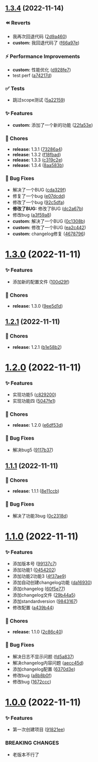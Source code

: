 ## [1.3.4](https://github.com/liangce20171013/commitlogtest/compare/v1.3.0...v1.3.4) (2022-11-14)


### ⏪ Reverts

* 我再次回退代码 ([2d9a460](https://github.com/liangce20171013/commitlogtest/commit/2d9a460))
* **custom:** 我回退代码了 ([f66a97e](https://github.com/liangce20171013/commitlogtest/commit/f66a97e))


### ⚡ Performance Improvements

* **custom:** 性能优化 ([d928fe7](https://github.com/liangce20171013/commitlogtest/commit/d928fe7))
* test perf ([a74217d](https://github.com/liangce20171013/commitlogtest/commit/a74217d))


### ✅ Tests

* 跳过scope测试 ([5a22159](https://github.com/liangce20171013/commitlogtest/commit/5a22159))


### ✨ Features

* **custom:** 添加了一个新的功能 ([22fa53e](https://github.com/liangce20171013/commitlogtest/commit/22fa53e))


### 🎫 Chores

* **release:** 1.3.1 ([73286a4](https://github.com/liangce20171013/commitlogtest/commit/73286a4))
* **release:** 1.3.2 ([f18fbad](https://github.com/liangce20171013/commitlogtest/commit/f18fbad))
* **release:** 1.3.3 ([c319c2e](https://github.com/liangce20171013/commitlogtest/commit/c319c2e))
* **release:** 1.3.4 ([8aa583b](https://github.com/liangce20171013/commitlogtest/commit/8aa583b))


### 🐛 Bug Fixes

* 解决了一个BUG ([cda329f](https://github.com/liangce20171013/commitlogtest/commit/cda329f))
* 修复了一个bug ([e07dcdd](https://github.com/liangce20171013/commitlogtest/commit/e07dcdd))
* 修改了一个bug ([92c5dfa](https://github.com/liangce20171013/commitlogtest/commit/92c5dfa))
* **修改了BUG:** 修改了BUG ([dc2a67b](https://github.com/liangce20171013/commitlogtest/commit/dc2a67b))
* 修改bug ([a3f59a8](https://github.com/liangce20171013/commitlogtest/commit/a3f59a8))
* **custom:** 解决了一个BUG ([0c1308b](https://github.com/liangce20171013/commitlogtest/commit/0c1308b))
* **custom:** 修改了一个BUG ([ea2c442](https://github.com/liangce20171013/commitlogtest/commit/ea2c442))
* **custom:** changelog修复 ([4678796](https://github.com/liangce20171013/commitlogtest/commit/4678796))



# [1.3.0](https://github.com/liangce20171013/commitlogtest/compare/v1.2.1...v1.3.0) (2022-11-11)


### ✨ Features

* 添加新的配置文件 ([100d29f](https://github.com/liangce20171013/commitlogtest/commit/100d29f))


### 🎫 Chores

* **release:** 1.3.0 ([9ee5d1d](https://github.com/liangce20171013/commitlogtest/commit/9ee5d1d))



## [1.2.1](https://github.com/liangce20171013/commitlogtest/compare/v1.2.0...v1.2.1) (2022-11-11)


### 🎫 Chores

* **release:** 1.2.1 ([b1e58b2](https://github.com/liangce20171013/commitlogtest/commit/b1e58b2))



# [1.2.0](https://github.com/liangce20171013/commitlogtest/compare/v1.1.1...v1.2.0) (2022-11-11)


### ✨ Features

* 实现功能5 ([c829200](https://github.com/liangce20171013/commitlogtest/commit/c829200))
* 实现功能四 ([5047fe1](https://github.com/liangce20171013/commitlogtest/commit/5047fe1))


### 🎫 Chores

* **release:** 1.2.0 ([e6df53d](https://github.com/liangce20171013/commitlogtest/commit/e6df53d))


### 🐛 Bug Fixes

* 解决bug5 ([9117b37](https://github.com/liangce20171013/commitlogtest/commit/9117b37))



## [1.1.1](https://github.com/liangce20171013/commitlogtest/compare/v1.1.0...v1.1.1) (2022-11-11)


### 🎫 Chores

* **release:** 1.1.1 ([8e11ccb](https://github.com/liangce20171013/commitlogtest/commit/8e11ccb))


### 🐛 Bug Fixes

* 解决了功能3bug ([0c2318d](https://github.com/liangce20171013/commitlogtest/commit/0c2318d))



# [1.1.0](https://github.com/liangce20171013/commitlogtest/compare/v1.0.0...v1.1.0) (2022-11-11)


### ✨ Features

* 添加版本号 ([99137c7](https://github.com/liangce20171013/commitlogtest/commit/99137c7))
* 添加功能1 ([0454202](https://github.com/liangce20171013/commitlogtest/commit/0454202))
* 添加功能2功能3 ([4f37ae9](https://github.com/liangce20171013/commitlogtest/commit/4f37ae9))
* 添加自动创建changelog功能 ([da16930](https://github.com/liangce20171013/commitlogtest/commit/da16930))
* 添加changelog ([60f5e77](https://github.com/liangce20171013/commitlogtest/commit/60f5e77))
* 添加changelog文件 ([29b44a5](https://github.com/liangce20171013/commitlogtest/commit/29b44a5))
* 添加standardversion ([9843167](https://github.com/liangce20171013/commitlogtest/commit/9843167))
* 修改配置 ([a439b44](https://github.com/liangce20171013/commitlogtest/commit/a439b44))


### 🎫 Chores

* **release:** 1.1.0 ([2c86c40](https://github.com/liangce20171013/commitlogtest/commit/2c86c40))


### 🐛 Bug Fixes

* 解决日志不显示问题 ([fd5a837](https://github.com/liangce20171013/commitlogtest/commit/fd5a837))
* 解决changelog内容问题 ([aecc45d](https://github.com/liangce20171013/commitlogtest/commit/aecc45d))
* 添加changelog配置 ([6370d3e](https://github.com/liangce20171013/commitlogtest/commit/6370d3e))
* 修改bug ([a8b8b0f](https://github.com/liangce20171013/commitlogtest/commit/a8b8b0f))
* 修改bug ([1672ccc](https://github.com/liangce20171013/commitlogtest/commit/1672ccc))



# [1.0.0](https://github.com/liangce20171013/commitlogtest/compare/91821ee...v1.0.0) (2022-11-11)


### ✨ Features

* 第一次创建项目 ([91821ee](https://github.com/liangce20171013/commitlogtest/commit/91821ee))


### BREAKING CHANGES

* 老版本不行了



